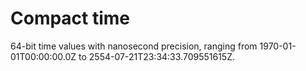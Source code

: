 # Compact time

64-bit time values with nanosecond precision, ranging from 1970-01-01T00:00:00.0Z to
2554-07-21T23:34:33.709551615Z.
